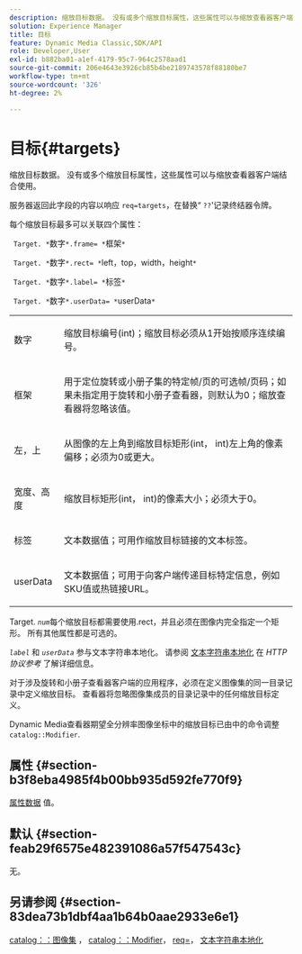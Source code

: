 ```yaml
---
description: 缩放目标数据。 没有或多个缩放目标属性，这些属性可以与缩放查看器客户端结合使用。
solution: Experience Manager
title: 目标
feature: Dynamic Media Classic,SDK/API
role: Developer,User
exl-id: b882ba01-a1ef-4179-95c7-964c2578aad1
source-git-commit: 206e4643e3926cb85b4be2189743578f88180be7
workflow-type: tm+mt
source-wordcount: '326'
ht-degree: 2%

---
```


# 目标{#targets}

缩放目标数据。 没有或多个缩放目标属性，这些属性可以与缩放查看器客户端结合使用。

服务器返回此字段的内容以响应 `req=targets`，在替换“ `??`&#39;记录终结器令牌。

每个缩放目标最多可以关联四个属性：

` Target. *`数字`*.frame= *`框架`*`

` Target. *`数字`*.rect= *`left，top，width，height`*`

` Target. *`数字`*.label= *`标签`*`

` Target. *`数字`*.userData= *`userData`*`

<table id="simpletable_4C20157A7A444DEB9959B335CAFBAEC8"> 
 <tr class="strow"> 
  <td class="stentry"> <p> <span class="codeph"> <span class="varname"> 数字 </span> </span> </p> </td> 
  <td class="stentry"> <p>缩放目标编号(int)；缩放目标必须从1开始按顺序连续编号。 </p> </td> 
 </tr> 
 <tr class="strow"> 
  <td class="stentry"> <p> <span class="codeph"> <span class="varname"> 框架 </span> </span> </p> </td> 
  <td class="stentry"> <p>用于定位旋转或小册子集的特定帧/页的可选帧/页码；如果未指定用于旋转和小册子查看器，则默认为0；缩放查看器将忽略该值。 </p> </td> 
 </tr> 
 <tr class="strow"> 
  <td class="stentry"> <p> <span class="codeph"> <span class="varname"> 左，上 </span> </span> </p> </td> 
  <td class="stentry"> <p>从图像的左上角到缩放目标矩形(int， int)左上角的像素偏移；必须为0或更大。 </p> </td> 
 </tr> 
 <tr class="strow"> 
  <td class="stentry"> <p> <span class="codeph"> <span class="varname"> 宽度、高度 </span> </span> </p> </td> 
  <td class="stentry"> <p>缩放目标矩形(int， int)的像素大小；必须大于0。 </p> </td> 
 </tr> 
 <tr class="strow"> 
  <td class="stentry"> <p> <span class="codeph"> <span class="varname"> 标签 </span> </span> </p> </td> 
  <td class="stentry"> <p>文本数据值；可用作缩放目标链接的文本标签。 </p> </td> 
 </tr> 
 <tr class="strow"> 
  <td class="stentry"> <p> <span class="codeph"> <span class="varname"> userData </span> </span> </p> </td> 
  <td class="stentry"> <p>文本数据值；可用于向客户端传递目标特定信息，例如SKU值或热链接URL。 </p> </td> 
 </tr> 
</table>

Target. *`num`*&#x200B;每个缩放目标都需要使用.rect，并且必须在图像内完全指定一个矩形。 所有其他属性都是可选的。

*`label`* 和 *`userData`* 参与文本字符串本地化。 请参阅 [文本字符串本地化](/help/aem-is-ir-api/is-api/http-ref/image-serving-api-ref/c-http-protocol-reference/c-syntax-and-features/r-text-string-localization.md) 在 *HTTP协议参考* 了解详细信息。

对于涉及旋转和小册子查看器客户端的应用程序，必须在定义图像集的同一目录记录中定义缩放目标。 查看器将忽略图像集成员的目录记录中的任何缩放目标定义。

Dynamic Media查看器期望全分辨率图像坐标中的缩放目标已由中的命令调整 `catalog::Modifier`.

## 属性 {#section-b3f8eba4985f4b00bb935d592fe770f9}

[属性数据](/help/aem-is-ir-api/is-api/image-catalog/image-serving-api-ref/c-image-catalog-reference/c-overview/c-common-data-types/r-property-data.md) 值。

## 默认 {#section-feab29f6575e482391086a57f547543c}

无。

## 另请参阅 {#section-83dea73b1dbf4aa1b64b0aae2933e6e1}

[catalog：：图像集](../../../../../../is-api/image-catalog/image-serving-api-ref/c-image-catalog-reference/c-image-svg-data-reference/c-image-data-reference/r-imageset-cat.md#reference-4764d347afd64afdaede9a74c7565256) ， [catalog：：Modifier](../../../../../../is-api/image-catalog/image-serving-api-ref/c-image-catalog-reference/c-image-svg-data-reference/c-image-data-reference/r-modifier-cat.md#reference-d2c6884b3a2248fab81a112d27969834)， [req=](/help/aem-is-ir-api/is-api/http-ref/image-serving-api-ref/c-http-protocol-reference/c-command-reference/r-req/r-req.md)， [文本字符串本地化](/help/aem-is-ir-api/is-api/http-ref/image-serving-api-ref/c-http-protocol-reference/c-syntax-and-features/r-text-string-localization.md)
